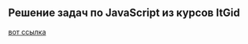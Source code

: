## Решение задач по JavaScript из курсов ItGid

[вот ссылка](https://vitalynam.github.io/itgitcourses/)




